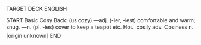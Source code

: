 TARGET DECK
ENGLISH

START
Basic
Cosy
Back: (us cozy) —adj. (-ier, -iest) comfortable and warm; snug. —n. (pl. -ies) cover to keep a teapot etc. Hot.  cosily adv. Cosiness n. [origin unknown]
END
